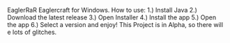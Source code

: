EaglerRaR
Eaglercraft for Windows.
How to use:
1.) Install Java
2.) Download the latest release
3.) Open Installer
4.) Install the app
5.) Open the app
6.) Select a version and enjoy!
This Project is in Alpha, so there will e lots of glitches.
